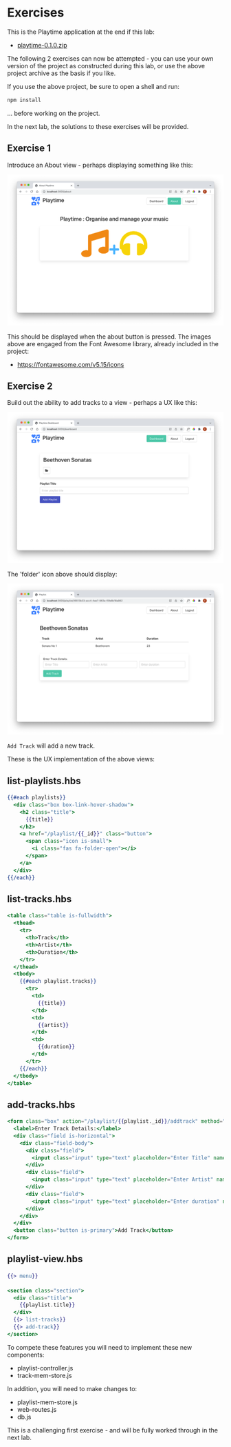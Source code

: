 # Exercises

This is the Playtime application at the end if this lab:

- [playtime-0.1.0.zip](./archives/playtime-0.1.0.zip)

The following 2 exercises can now be attempted - you can use your own version of the project as constructed during this lab, or use the above project archive as the basis if you like.

If you use the above project, be sure to open a shell and run:

~~~bash
npm install
~~~

... before working on the project.

In the next lab, the solutions to these exercises will be provided.

## Exercise 1

Introduce an About view - perhaps displaying something like this:

![](img/20.png)

This should be displayed when the about button is pressed. The images above are engaged from the Font Awesome library, already included in the project:

- <https://fontawesome.com/v5.15/icons>

## Exercise 2

Build out the ability to add tracks to a view - perhaps a UX like this:

![](img/21.png)

The 'folder' icon above should display:

![ ](img/22.png)

`Add Track` will add a new track.

These is the UX implementation of the above views:

## list-playlists.hbs

~~~handlebars
{{#each playlists}}
  <div class="box box-link-hover-shadow">
    <h2 class="title">
      {{title}}
    </h2>
    <a href="/playlist/{{_id}}" class="button">
      <span class="icon is-small">
        <i class="fas fa-folder-open"></i>
      </span>
    </a>
  </div>
{{/each}}
~~~

## list-tracks.hbs

~~~handlebars
<table class="table is-fullwidth">
  <thead>
    <tr>
      <th>Track</th>
      <th>Artist</th>
      <th>Duration</th>
    </tr>
  </thead>
  <tbody>
    {{#each playlist.tracks}}
      <tr>
        <td>
          {{title}}
        </td>
        <td>
          {{artist}}
        </td>
        <td>
          {{duration}}
        </td>
      </tr>
    {{/each}}
  </tbody>
</table>

~~~

## add-tracks.hbs

~~~handlebars
<form class="box" action="/playlist/{{playlist._id}}/addtrack" method="POST">
  <label>Enter Track Details:</label>
  <div class="field is-horizontal">
    <div class="field-body">
      <div class="field">
        <input class="input" type="text" placeholder="Enter Title" name="title">
      </div>
      <div class="field">
        <input class="input" type="text" placeholder="Enter Artist" name="artist">
      </div>
      <div class="field">
        <input class="input" type="text" placeholder="Enter duration" name="duration">
      </div>
    </div>
  </div>
  <button class="button is-primary">Add Track</button>
</form>
~~~

## playlist-view.hbs

~~~handlebars
{{> menu}}

<section class="section">
  <div class="title">
    {{playlist.title}}
  </div>
  {{> list-tracks}}
  {{> add-track}}
</section>
~~~

To compete these features you will need to implement these new components:

- playlist-controller.js
- track-mem-store.js

In addition, you will need to make changes to:

- playlist-mem-store.js
- web-routes.js
- db.js

This is a challenging first exercise - and will be fully worked through in the next lab.

